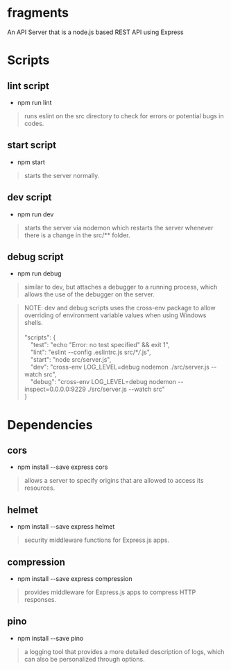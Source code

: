 # fragments

An API Server that is a node.js based REST API using Express

# Scripts

## lint script

- npm run lint<br>
> runs eslint on the src directory to check for errors or potential bugs in codes.

## start script

- npm start<br>
> starts the server normally.

## dev script

- npm run dev<br>
> starts the server via nodemon which restarts the server whenever there is a change in the src/\*\* folder.

## debug script

- npm run debug<br>
> similar to dev, but attaches a debugger to a running process, which allows the use of the debugger on the server.

> NOTE: dev and debug scripts uses the cross-env package to allow overriding of environment variable values when using Windows shells.<br><br>
"scripts": {<br>
&emsp;"test": "echo \"Error: no test specified\" && exit 1",<br>
&emsp;"lint": "eslint --config .eslintrc.js src/\*_/_.js",<br>
&emsp;"start": "node src/server.js",<br>
&emsp;"dev": "cross-env LOG_LEVEL=debug nodemon ./src/server.js --watch src",<br>
&emsp;"debug": "cross-env LOG_LEVEL=debug nodemon --inspect=0.0.0.0:9229 ./src/server.js --watch src"<br>
}

# Dependencies
## cors
- npm install --save express cors
> allows a server to specify origins that are allowed to access its resources.<br>

## helmet
- npm install --save express helmet
> security middleware functions for Express.js apps.

## compression
- npm install --save express compression
> provides middleware for Express.js apps to compress HTTP responses.

## pino
- npm install --save pino
> a logging tool that provides a more detailed description of logs, which can also be personalized through options.
